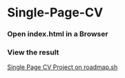 # Single-Page-CV

### Open index.html in a Browser
### View the result

[Single Page CV Project on roadmap.sh](https://roadmap.sh/projects/single-page-cv)
